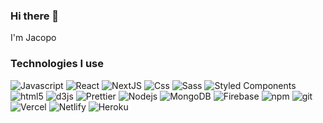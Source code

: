 ### Hi there 👋
I'm Jacopo


<h3>Technologies I use</h3>
<p>
  <img alt="Javascript" src="https://img.shields.io/badge/-JavaScript-F7DF1E?style=flat&logo=javascript&logoColor=white" />
  <img alt="React" src="https://img.shields.io/badge/-React-45b8d8?style=flat&logo=react&logoColor=white" />
  <img alt="NextJS" src="https://img.shields.io/badge/-Next.js-000000?style=flat&logo=react&logoColor=white" />
  <img alt="Css" src="https://img.shields.io/badge/-CSS3-1572B6?style=flat&logo=sass&logoColor=white" />
  <img alt="Sass" src="https://img.shields.io/badge/-Sass-CC6699?style=flat&logo=sass&logoColor=white" />
  <img alt="Styled Components" src="https://img.shields.io/badge/-Styled_Components-db7092?style=flat&logo=styled-components&logoColor=white" />
  <img alt="html5" src="https://img.shields.io/badge/-HTML5-E34F26?style=flat&logo=html5&logoColor=white" />
  <img alt="d3js" src="https://img.shields.io/badge/-D3.js-F9A03C?style=flat&logo=d3.js&logoColor=white" />
  <img alt="Prettier" src="https://img.shields.io/badge/-Prettier-F7B93E?style=flat&logo=prettier&logoColor=white" />
  <img alt="Nodejs" src="https://img.shields.io/badge/-Nodejs-43853d?style=flat&logo=Node.js&logoColor=white" />
  <img alt="MongoDB" src="https://img.shields.io/badge/-MongoDB-13aa52?style=flat&logo=mongodb&logoColor=white" />
  <img alt="Firebase" src="https://img.shields.io/badge/-Firebase-FFCA28?style=flat&logo=mongodb&logoColor=white" />
  <img alt="npm" src="https://img.shields.io/badge/-NPM-CB3837?style=flat&logo=npm&logoColor=white" />
  <img alt="git" src="https://img.shields.io/badge/-Git-F05032?style=flat&logo=git&logoColor=white" />
  <img alt="Vercel" src="https://img.shields.io/badge/-Vercel-000000?style=flat&logo=heroku&logoColor=white" />  
  <img alt="Netlify" src="https://img.shields.io/badge/-Netlify-00C7B7?style=flat&logo=heroku&logoColor=white" />    
  <img alt="Heroku" src="https://img.shields.io/badge/-Heroku-430098?style=flat&logo=heroku&logoColor=white" />  
</p>

<!--
**jv-jv/jv-jv** is a ✨ _special_ ✨ repository because its `README.md` (this file) appears on your GitHub profile.

Here are some ideas to get you started:

- 🔭 I’m currently working on ...
- 🌱 I’m currently learning ...
- 👯 I’m looking to collaborate on ...
- 🤔 I’m looking for help with ...
- 💬 Ask me about ...
- 📫 How to reach me: ...
- 😄 Pronouns: ...
- ⚡ Fun fact: ...
-->
